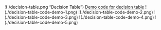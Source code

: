 !(./decision-table.png “Decision Table”)
[Demo code for decision table](./decision-table-code-demo.py)
!(./decision-table-code-demo-1.png)
!(./decision-table-code-demo-2.png)
!(./decision-table-code-demo-3.png)
!(./decision-table-code-demo-4.png)
!(./decision-table-code-demo-5.png)
